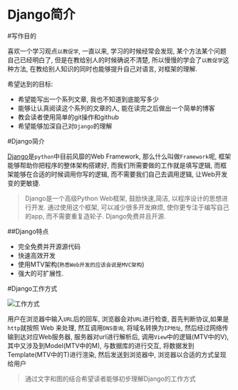 # Django简介

#写作目的


喜欢一个学习观点`以教促学`, 一直以来, 学习的时候经常会发现, 某个方法某个问题自己已经明白了, 但是在教给别人的时候确说不清楚, 所以慢慢的学会了`以教促学`这种方法, 在教给别人知识的同时也能够提升自己对语言, 对框架的理解.

希望达到的目标:

- 希望能写出一个系列文章, 我也不知道到底能写多少
- 能够让认真阅读这个系列的文章的人, 能在读完之后做出一个简单的博客
- 教会读者使用简单的git操作和github
- 希望能够加深自己对`Django`的理解

#Django简介


[Django]()是`python`中目前风靡的Web Framework, 那么什么叫做`Framework`呢, 框架能够帮助你把程序的整体架构搭建好, 而我们所需要做的工作就是填写逻辑, 而框架能够在合适的时候调用你写的逻辑, 而不需要我们自己去调用逻辑, 让Web开发变的更敏捷.


> Django是一个高级Python Web框架, 鼓励快速,简洁, 以程序设计的思想进行开发. 通过使用这个框架, 可以减少很多开发麻烦, 使你更专注于编写自己的app, 而不需要重复造轮子. Django免费并且开源.


##Django特点

- 完全免费并开源源代码
- 快速高效开发
- 使用MTV架构(`熟悉Web开发的应该会说是MVC架构`)
- 强大的可扩展性.


#Django工作方式



![工作方式](http://picturebag.qiniudn.com/57.png)

用户在浏览器中输入`URL`后的回车, 浏览器会对`URL`进行检查, 首先判断协议,如果是`http`就按照 Web 来处理,  然互调用`DNS查询`, 将域名转换为`IP地址`, 然后经过网络传输到达对应Web服务器,  服务器对url进行解析后, 调用`View`中的逻辑(MTV中的V), 其中又涉及到Model(MTV中的M), 与数据库的进行交互, 将数据发到Template(MTV中的T)进行渲染, 然后发送到浏览器中, 浏览器以合适的方式呈现给用户


> 通过文字和图的结合希望读者能够初步理解Django的工作方式

